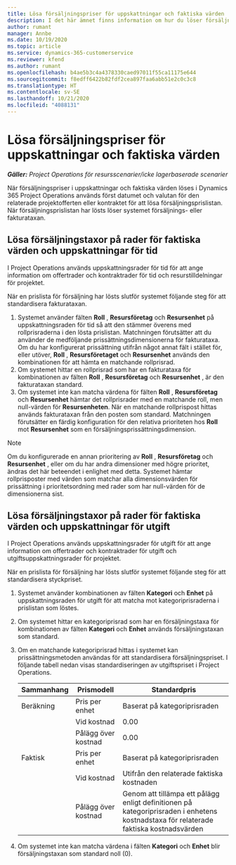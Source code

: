 ```yaml
---
title: Lösa försäljningspriser för uppskattningar och faktiska värden
description: I det här ämnet finns information om hur du löser försäljningstaxor för uppskattningar och faktiska värden.
author: rumant
manager: Annbe
ms.date: 10/19/2020
ms.topic: article
ms.service: dynamics-365-customerservice
ms.reviewer: kfend
ms.author: rumant
ms.openlocfilehash: b4ae5b3c4a4378330caed97011f55ca11175e644
ms.sourcegitcommit: f8edff6422b82fdf2cea897faa6abb51e2c0c3c8
ms.translationtype: HT
ms.contentlocale: sv-SE
ms.lasthandoff: 10/21/2020
ms.locfileid: "4088131"
---
```

# <a name="resolve-sales-prices-for-estimates-and-actuals"></a>Lösa försäljningspriser för uppskattningar och faktiska värden

_**Gäller:** Project Operations för resursscenarier/icke lagerbaserade scenarier_

När försäljningspriser i uppskattningar och faktiska värden löses i Dynamics 365 Project Operations används först datumet och valutan för den relaterade projektofferten eller kontraktet för att lösa försäljningsprislistan. När försäljningsprislistan har lösts löser systemet försäljnings- eller fakturataxan.

## <a name="resolve-sales-rates-on-actual-and-estimate-lines-for-time"></a>Lösa försäljningstaxor på rader för faktiska värden och uppskattningar för tid

I Project Operations används uppskattningsrader för tid för att ange information om offertrader och kontraktrader för tid och resurstilldelningar för projektet.

När en prislista för försäljning har lösts slutför systemet följande steg för att standardisera fakturataxan.

1. Systemet använder fälten **Roll** , **Resursföretag** och **Resursenhet** på uppskattningsraden för tid så att den stämmer överens med rollprisraderna i den lösta prislistan. Matchningen förutsätter att du använder de medföljande prissättningsdimensionerna för fakturataxa. Om du har konfigurerat prissättning utifrån något annat fält i stället för, eller utöver, **Roll** , **Resursföretaget** och **Resursenhet** används den kombinationen för att hämta en matchande rollprisrad.
2. Om systemet hittar en rollprisrad som har en fakturataxa för kombinationen av fälten **Roll** , **Resursföretag** och **Resursenhet** , är den fakturataxan standard.
3. Om systemet inte kan matcha värdena för fälten **Roll** , **Resursföretag** och **Resursenhet** hämtar det rollprisrader med en matchande roll, men null-värden för **Resursenheten**. När en matchande rollprispost hittas används fakturataxan från den posten som standard. Matchningen förutsätter en färdig konfiguration för den relativa prioriteten hos **Roll** mot **Resursenhet** som en försäljningsprissättningsdimension.

> [!NOTE]
> Om du konfigurerade en annan prioritering av **Roll** , **Resursföretag** och **Resursenhet** , eller om du har andra dimensioner med högre prioritet, ändras det här beteendet i enlighet med detta. Systemet hämtar rollprisposter med värden som matchar alla dimensionsvärden för prissättning i prioritetsordning med rader som har null-värden för de dimensionerna sist.

## <a name="resolve-sales-rates-on-actual-and-estimate-lines-for-expense"></a>Lösa försäljningstaxor på rader för faktiska värden och uppskattningar för utgift

I Project Operations används uppskattningsrader för utgift för att ange information om offertrader och kontraktrader för utgift och utgiftsuppskattningsrader för projektet.

När en prislista för försäljning har lösts slutför systemet följande steg för att standardisera styckpriset.

1. Systemet använder kombinationen av fälten **Kategori** och **Enhet** på uppskattningsraden för utgift för att matcha mot kategoriprisraderna i prislistan som löstes.
2. Om systemet hittar en kategoriprisrad som har en försäljningstaxa för kombinationen av fälten **Kategori** och **Enhet** används försäljningstaxan som standard.
3. Om en matchande kategoriprisrad hittas i systemet kan prissättningsmetoden användas för att standardisera försäljningspriset. I följande tabell nedan visas standardiseringen av utgiftspriset i Project Operations.

    | Sammanhang | Prismodell | Standardpris |
    | --- | --- | --- |
    | Beräkning | Pris per enhet | Baserat på kategoriprisraden |
    | &nbsp; | Vid kostnad | 0.00 |
    | &nbsp; | Pålägg över kostnad | 0.00 |
    | Faktisk | Pris per enhet | Baserat på kategoriprisraden |
    | &nbsp; | Vid kostnad | Utifrån den relaterade faktiska kostnaden |
    | &nbsp; | Pålägg över kostnad | Genom att tillämpa ett pålägg enligt definitionen på kategoriprisraden i enhetens kostnadstaxa för relaterade faktiska kostnadsvärden |

4. Om systemet inte kan matcha värdena i fälten **Kategori** och **Enhet** blir försäljningstaxan som standard noll (0).
